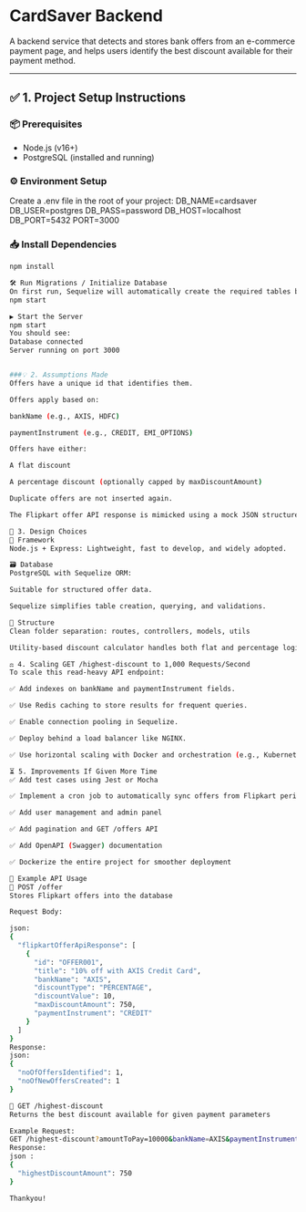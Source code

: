 # CardSaver Backend 

A backend service that detects and stores bank offers from an e-commerce payment page, and helps users identify the best discount available for their payment method.

---

## ✅ 1. Project Setup Instructions

### 📦 Prerequisites
- Node.js (v16+)
- PostgreSQL (installed and running)

### ⚙️ Environment Setup
Create a .env file in the root of your project:
DB_NAME=cardsaver
DB_USER=postgres
DB_PASS=password
DB_HOST=localhost
DB_PORT=5432
PORT=3000

### 📥 Install Dependencies

```bash
npm install

🛠️ Run Migrations / Initialize Database
On first run, Sequelize will automatically create the required tables based on models.
npm start

▶️ Start the Server
npm start
You should see:
Database connected
Server running on port 3000


###💡 2. Assumptions Made
Offers have a unique id that identifies them.

Offers apply based on:

bankName (e.g., AXIS, HDFC)

paymentInstrument (e.g., CREDIT, EMI_OPTIONS)

Offers have either:

A flat discount

A percentage discount (optionally capped by maxDiscountAmount)

Duplicate offers are not inserted again.

The Flipkart offer API response is mimicked using a mock JSON structure.

🧠 3. Design Choices
🧩 Framework
Node.js + Express: Lightweight, fast to develop, and widely adopted.

🗃️ Database
PostgreSQL with Sequelize ORM:

Suitable for structured offer data.

Sequelize simplifies table creation, querying, and validations.

🧱 Structure
Clean folder separation: routes, controllers, models, utils

Utility-based discount calculator handles both flat and percentage logic

⚖️ 4. Scaling GET /highest-discount to 1,000 Requests/Second
To scale this read-heavy API endpoint:

✅ Add indexes on bankName and paymentInstrument fields.

✅ Use Redis caching to store results for frequent queries.

✅ Enable connection pooling in Sequelize.

✅ Deploy behind a load balancer like NGINX.

✅ Use horizontal scaling with Docker and orchestration (e.g., Kubernetes or ECS).

⏳ 5. Improvements If Given More Time
✅ Add test cases using Jest or Mocha

✅ Implement a cron job to automatically sync offers from Flipkart periodically

✅ Add user management and admin panel

✅ Add pagination and GET /offers API

✅ Add OpenAPI (Swagger) documentation

✅ Dockerize the entire project for smoother deployment

📡 Example API Usage
🔹 POST /offer
Stores Flipkart offers into the database

Request Body:

json:
{
  "flipkartOfferApiResponse": [
    {
      "id": "OFFER001",
      "title": "10% off with AXIS Credit Card",
      "bankName": "AXIS",
      "discountType": "PERCENTAGE",
      "discountValue": 10,
      "maxDiscountAmount": 750,
      "paymentInstrument": "CREDIT"
    }
  ]
}
Response:
json:
{
  "noOfOffersIdentified": 1,
  "noOfNewOffersCreated": 1
}

🔹 GET /highest-discount
Returns the best discount available for given payment parameters

Example Request:
GET /highest-discount?amountToPay=10000&bankName=AXIS&paymentInstrument=CREDIT
Response:
json :
{
  "highestDiscountAmount": 750
}

Thankyou!





